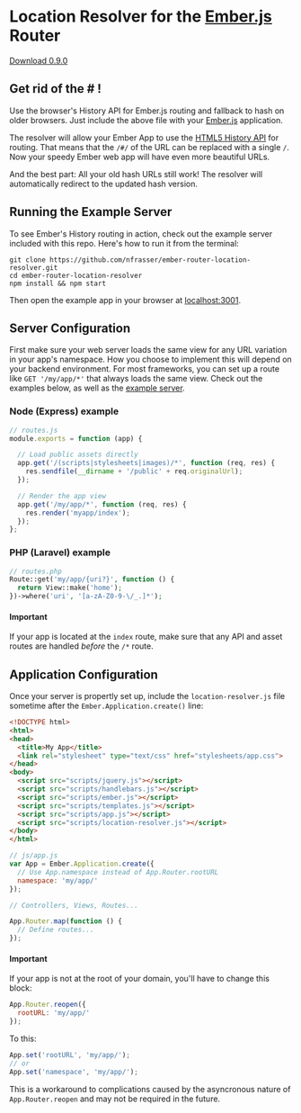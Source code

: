 Location Resolver for the [Ember.js](http://emberjs.com) Router
==============================

[Download 0.9.0](https://raw.github.com/nfrasser/ember-router-location-resolver/master/src/location-resolver.js)

## Get rid of the __#__ !

Use the browser's History API for Ember.js routing
and fallback to hash on older browsers. Just include the above file
with your [Ember.js](https://github.com/emberjs/ember.js) application.

The resolver will allow your Ember App to use the
[HTML5 History API](https://developer.mozilla.org/en-US/docs/Web/Guide/API/DOM/Manipulating_the_browser_history)
for routing. That means that the `/#/` of the URL can be replaced with a
single `/`. Now your speedy Ember web app will have even more beautiful
URLs.

And the best part: All your old hash URLs still work! The resolver will
automatically redirect to the updated hash version.

## Running the Example Server

To see Ember's History routing in action, check out the example server
included with this repo. Here's how to run it from the terminal:

```shell
git clone https://github.com/nfrasser/ember-router-location-resolver.git
cd ember-router-location-resolver
npm install && npm start
```

Then open the example app in your browser at [localhost:3001](http://localhost:3000).

## Server Configuration

First make sure your web server loads the same view for any URL variation
in your app's namespace. How you choose to implement this will depend on
your backend environment. For most frameworks, you can set up a route like
`GET '/my/app/*'` that always loads the same view.
Check out the examples below, as well as the [example server](#running-the-example-server).

### Node (Express) example

```javascript
// routes.js
module.exports = function (app) {

  // Load public assets directly
  app.get('/(scripts|stylesheets|images)/*', function (req, res) {
    res.sendfile(__dirname + '/public' + req.originalUrl);
  });

  // Render the app view
  app.get('/my/app/*', function (req, res) {
    res.render('myapp/index');
  });
};

```

### PHP (Laravel) example
```php
// routes.php
Route::get('my/app/{uri?}', function () {
  return View::make('home');
})->where('uri', '[a-zA-Z0-9-\/_.]*');
```

#### Important
If your app is located at the `index` route, make sure that any API and
asset routes are handled _before_ the `/*` route.

## Application Configuration
Once your server is propertly set up, include the `location-resolver.js`
file sometime after the `Ember.Application.create()` line:

```html
<!DOCTYPE html>
<html>
<head>
  <title>My App</title>
  <link rel="stylesheet" type="text/css" href="stylesheets/app.css">
</head>
<body>
  <script src="scripts/jquery.js"></script>
  <script src="scripts/handlebars.js"></script>
  <script src="scripts/ember.js"></script>
  <script src="scripts/templates.js"></script>
  <script src="scripts/app.js"></script>
  <script src="scripts/location-resolver.js"></script>
</body>
</html>
```

```javascript
// js/app.js
var App = Ember.Application.create({
  // Use App.namespace instead of App.Router.rootURL
  namespace: 'my/app/'
});

// Controllers, Views, Routes...

App.Router.map(function () {
  // Define routes...
});
```

#### Important
If your app is not at the root of your domain, you'll have to
change this block:

```javascript
App.Router.reopen({
  rootURL: 'my/app/'
});
```

To this:

```javascript
App.set('rootURL', 'my/app/');
// or
App.set('namespace', 'my/app/');
```

This is a workaround to complications caused by the asyncronous nature of
`App.Router.reopen` and may not be required in the future.


